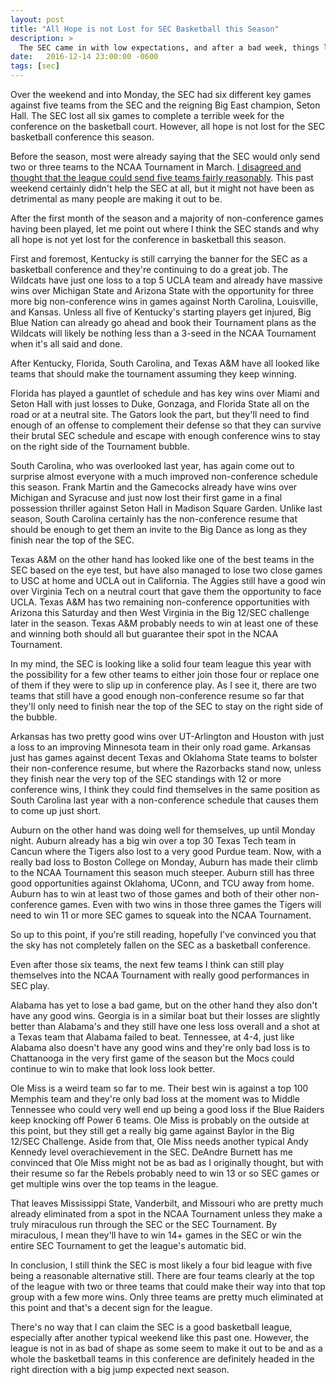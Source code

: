 ```yaml
---
layout: post
title: "All Hope is not Lost for SEC Basketball this Season"
description: >
  The SEC came in with low expectations, and after a bad week, things look bad, but all hope is not lost for SEC hoops.
date:   2016-12-14 23:00:00 -0600
tags: [sec]
---
```

Over the weekend and into Monday, the SEC had six different key games against five teams from the SEC and the reigning Big East champion, Seton Hall. The SEC lost all six games to complete a terrible week for the conference on the basketball court. However, all hope is not lost for the SEC basketball conference this season.

Before the season, most were already saying that the SEC would only send two or three teams to the NCAA Tournament in March. [I disagreed and thought that the league could send five teams fairly reasonably](http://hoops.jacobvarner.com/2016/10/18/How-Many-SEC-Basketball-Teams-Will-Make-the-NCAA-Tournament.html). This past weekend certainly didn't help the SEC at all, but it might not have been as detrimental as many people are making it out to be.

After the first month of the season and a majority of non-conference games having been played, let me point out where I think the SEC stands and why all hope is not yet lost for the conference in basketball this season.

First and foremost, Kentucky is still carrying the banner for the SEC as a basketball conference and they're continuing to do a great job. The Wildcats have just one loss to a top 5 UCLA team and already have massive wins over Michigan State and Arizona State with the opportunity for three more big non-conference wins in games against North Carolina, Louisville, and Kansas. Unless all five of Kentucky's starting players get injured, Big Blue Nation can already go ahead and book their Tournament plans as the Wildcats will likely be nothing less than a 3-seed in the NCAA Tournament when it's all said and done.

After Kentucky, Florida, South Carolina, and Texas A&M have all looked like teams that should make the tournament assuming they keep winning.

Florida has played a gauntlet of schedule and has key wins over Miami and Seton Hall with just losses to Duke, Gonzaga, and Florida State all on the road or at a neutral site. The Gators look the part, but they'll need to find enough of an offense to complement their defense so that they can survive their brutal SEC schedule and escape with enough conference wins to stay on the right side of the Tournament bubble.

South Carolina, who was overlooked last year, has again come out to surprise almost everyone with a much improved non-conference schedule this season. Frank Martin and the Gamecocks already have wins over Michigan and Syracuse and just now lost their first game in a final possession thriller against Seton Hall in Madison Square Garden. Unlike last season, South Carolina certainly has the non-conference resume that should be enough to get them an invite to the Big Dance as long as they finish near the top of the SEC.

Texas A&M on the other hand has looked like one of the best teams in the SEC based on the eye test, but have also managed to lose two close games to USC at home and UCLA out in California. The Aggies still have a good win over Virginia Tech on a neutral court that gave them the opportunity to face UCLA. Texas A&M has two remaining non-conference opportunities with Arizona this Saturday and then West Virginia in the Big 12/SEC challenge later in the season. Texas A&M probably needs to win at least one of these and winning both should all but guarantee their spot in the NCAA Tournament.

In my mind, the SEC is looking like a solid four team league this year with the possibility for a few other teams to either join those four or replace one of them if they were to slip up in conference play. As I see it, there are two teams that still have a good enough non-conference resume so far that they'll only need to finish near the top of the SEC to stay on the right side of the bubble.

Arkansas has two pretty good wins over UT-Arlington and Houston with just a loss to an improving Minnesota team in their only road game. Arkansas just has games against decent Texas and Oklahoma State teams to bolster their non-conference resume, but where the Razorbacks stand now, unless they finish near the very top of the SEC standings with 12 or more conference wins, I think they could find themselves in the same position as South Carolina last year with a non-conference schedule that causes them to come up just short.

Auburn on the other hand was doing well for themselves, up until Monday night. Auburn already has a big win over a top 30 Texas Tech team in Cancun where the Tigers also lost to a very good Purdue team. Now, with a really bad loss to Boston College on Monday, Auburn has made their climb to the NCAA Tournament this season much steeper. Auburn still has three good opportunities against Oklahoma, UConn, and TCU away from home. Auburn has to win at least two of those games and both of their other non-conference games. Even with two wins in those three games the Tigers will need to win 11 or more SEC games to squeak into the NCAA Tournament.

So up to this point, if you're still reading, hopefully I've convinced you that the sky has not completely fallen on the SEC as a basketball conference.

Even after those six teams, the next few teams I think can still play themselves into the NCAA Tournament with really good performances in SEC play.

Alabama has yet to lose a bad game, but on the other hand they also don't have any good wins. Georgia is in a similar boat but their losses are slightly better than Alabama's and they still have one less loss overall and a shot at a Texas team that Alabama failed to beat. Tennessee, at 4-4, just like Alabama also doesn't have any good wins and they're only bad loss is to Chattanooga in the very first game of the season but the Mocs could continue to win to make that look loss look better.

Ole Miss is a weird team so far to me. Their best win is against a top 100 Memphis team and they're only bad loss at the moment was to Middle Tennessee who could very well end up being a good loss if the Blue Raiders keep knocking off Power 6 teams. Ole Miss is probably on the outside at this point, but they still get a really big game against Baylor in the Big 12/SEC Challenge. Aside from that, Ole Miss needs another typical Andy Kennedy level overachievement in the SEC. DeAndre Burnett has me convinced that Ole Miss might not be as bad as I originally thought, but with their resume so far the Rebels probably need to win 13 or so SEC games or get multiple wins over the top teams in the league.

That leaves Mississippi State, Vanderbilt, and Missouri who are pretty much already eliminated from a spot in the NCAA Tournament unless they make a truly miraculous run through the SEC or the SEC Tournament. By miraculous, I mean they'll have to win 14+ games in the SEC or win the entire SEC Tournament to get the league's automatic bid.

In conclusion, I still think the SEC is most likely a four bid league with five being a reasonable alternative still. There are four teams clearly at the top of the league with two or three teams that could make their way into that top group with a few more wins. Only three teams are pretty much eliminated at this point and that's a decent sign for the league.

There's no way that I can claim the SEC is a good basketball league, especially after another typical weekend like this past one. However, the league is not in as bad of shape as some seem to make it out to be and as a whole the basketball teams in this conference are definitely headed in the right direction with a big jump expected next season.
